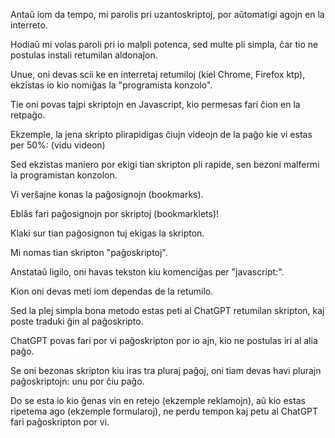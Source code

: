 Antaŭ iom da tempo, mi parolis pri uzantoskriptoj, por aŭtomatigi agojn en la interreto.

Hodiaŭ mi volas paroli pri io malpli potenca, sed multe pli simpla, ĉar tio ne postulas instali retumilan aldonaĵon.

Unue, oni devas scii ke en interretaj retumiloj (kiel Chrome, Firefox ktp), ekzistas io kio nomiĝas la "programista konzolo".

Tie oni povas tajpi skriptojn en Javascript, kio permesas fari ĉion en la retpaĝo.

Ekzemple, la jena skripto plirapidigas ĉiujn videojn de la paĝo kie vi estas per 50%: (vidu videon)

Sed ekzistas maniero por ekigi tian skripton pli rapide, sen bezoni malfermi la programistan konzolon.

Vi verŝajne konas la paĝosignojn (bookmarks).

Eblâs fari paĝosignojn por skriptoj (bookmarklets)!

Klaki sur tian paĝosignon tuj ekigas la skripton.

Mi nomas tian skripton "paĝoskriptoj".

Anstataŭ ligilo, oni havas tekston kiu komenciĝas per "javascript:".

Kion oni devas meti iom dependas de la retumilo.

Sed la plej simpla bona metodo estas peti al ChatGPT retumilan skripton, kaj poste traduki ĝin al paĝoskripto.

ChatGPT povas fari por vi paĝoskripton por io ajn, kio ne postulas iri al alia paĝo.

Se oni bezonas skripton kiu iras tra pluraj paĝoj, oni tiam devas havi plurajn paĝoskriptojn: unu por ĉiu paĝo.

Do se esta io kio ĝenas vin en retejo (ekzemple reklamojn), aŭ kio estas ripetema ago (ekzemple formularoj), ne perdu tempon kaj petu al ChatGPT fari paĝoskripton por vi.